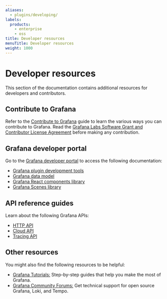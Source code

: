 ```yaml
---
aliases:
  - plugins/developing/
labels:
  products:
    - enterprise
    - oss
title: Developer resources
menuTitle: Developer resources
weight: 1000
---
```


# Developer resources

This section of the documentation contains additional resources for developers and contributors.

## Contribute to Grafana

Refer to the [Contribute to Grafana](./contribute.md) guide to learn the various ways you can contribute to Grafana. Read the [Grafana Labs Software Grant and Contributor License Agreement](./cla.md) before making any contribution.

## Grafana developer portal

Go to the [Grafana developer portal](/developers) to access the following documentation:

- [Grafana plugin development tools](/developers/plugin-tools)
- [Grafana data model](/developers/dataplane)
- [Grafana React components library](https://developers.grafana.com)
- [Grafana Scenes library](/developers/scenes)

## API reference guides

Learn about the following Grafana APIs:

- [HTTP API](./api/http_api/)
- [Cloud API](./api/cloud-api.md)
- [Tracing API](./api/tracing-api.md)

## Other resources

You might also find the following resources to be helpful:

- [Grafana Tutorials:](https://grafana.com/tutorials/) Step-by-step guides that help you make the most of Grafana.
- [Grafana Community Forums:](https://community.grafana.com) Get technical support for open source Grafana, Loki, and Tempo.
